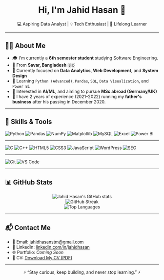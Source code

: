 <h1 align="center">Hi, I'm Jahid Hasan 👋</h1>
<p align="center">
  💻 Aspiring Data Analyst | 💡 Tech Enthusiast | 🌱 Lifelong Learner
</p>

---

## 👨‍💻 About Me

- 🎓 I'm currently a **6th semester student** studying Software Engineering.
- 🏡 From **Savar, Bangladesh** 🇧🇩
- 🔭 Currently focused on **Data Analytics**, **Web Development**, and **System Design**  
- 🧠 Learning `Python (Advanced)`, `Pandas`, `SQL`, `Data Visualization`, and `Power Bi`  
- 🧪 Interested in **AI/ML**, and aiming to pursue **MSc abroad (Germany/UK)**
- 💼 I have 2 years of experience (2021–2022) running my **father's business** after his passing in December 2020.

---

## 🔧 Skills & Tools

![Python](https://img.shields.io/badge/-Python-3776AB?logo=python&logoColor=white&style=flat)
![Pandas](https://img.shields.io/badge/-Pandas-150458?logo=pandas&logoColor=white&style=flat)
![NumPy](https://img.shields.io/badge/-NumPy-013243?logo=numpy&logoColor=white&style=flat)
![Matplotlib](https://img.shields.io/badge/-Matplotlib-11557C?logo=matplotlib&logoColor=white&style=flat)
![MySQL](https://img.shields.io/badge/-MySQL-4479A1?logo=mysql&logoColor=white&style=flat)
![Excel](https://img.shields.io/badge/-Excel-217346?logo=microsoft-excel&logoColor=white&style=flat)
![Power BI](https://img.shields.io/badge/-PowerBI-F2C811?logo=powerbi&logoColor=black&style=flat)

---

![C](https://img.shields.io/badge/-C-00599C?logo=c&logoColor=white&style=flat)
![C++](https://img.shields.io/badge/-C++-00599C?logo=cplusplus&logoColor=white&style=flat)
![HTML5](https://img.shields.io/badge/-HTML5-E34F26?logo=html5&logoColor=white&style=flat)
![CSS3](https://img.shields.io/badge/-CSS3-1572B6?logo=css3&logoColor=white&style=flat)
![JavaScript](https://img.shields.io/badge/-JavaScript-F7DF1E?logo=javascript&logoColor=black&style=flat)
![WordPress](https://img.shields.io/badge/-WordPress-21759B?logo=wordpress&logoColor=white&style=flat)
![SEO](https://img.shields.io/badge/-SEO-00A859?style=flat&logo=google&logoColor=white)

---

![Git](https://img.shields.io/badge/-Git-F05032?logo=git&logoColor=white&style=flat)
![VS Code](https://img.shields.io/badge/-VSCode-007ACC?logo=visual-studio-code&logoColor=white&style=flat)


---

## 📊 GitHub Stats

<p align="center">
  <img src="https://github-readme-stats.vercel.app/api?username=jahidhasan&show_icons=true&theme=radical" alt="Jahid Hasan's GitHub stats" />
  <br />
  <img src="https://github-readme-streak-stats.herokuapp.com/?user=jahidhasan&theme=radical" alt="GitHub Streak" />
  <br />
  <img src="https://github-readme-stats.vercel.app/api/top-langs/?username=jahidhasan&layout=compact&theme=radical" alt="Top Languages" />
</p>

---

## 📬 Contact Me

- 📧 Email: jahidhasanstm@gmail.com  
- 💼 LinkedIn: [linkedin.com/in/jahidhasan](https://www.linkedin.com/in/jahidhasan)  
- 🌐 Portfolio: *Coming Soon*  
- 📁 CV: [Download My CV (PDF)](https://drive.google.com/file/d/1XDoB43RIPBAkOdKDKe-9lcw6uCLc4CPV/view?usp=sharing)

---

<p align="center">
  ⚡ “Stay curious, keep building, and never stop learning.” ⚡
</p>
